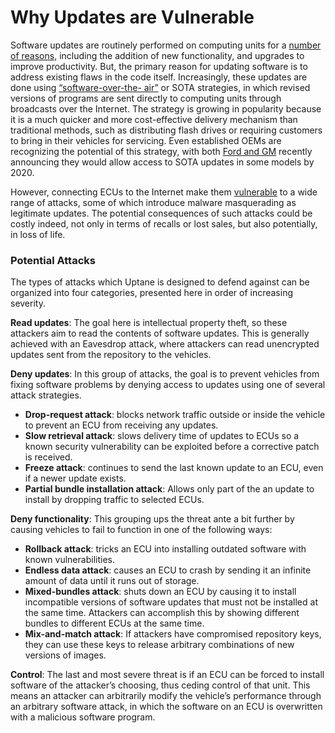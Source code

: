 
# Why Updates are Vulnerable

Software updates are routinely performed on computing units for a [number of reasons,](https://www.scientificamerican.com/article/why-installing-software-updates-makes-us-wannacry/)
including the addition of new functionality, and upgrades to improve productivity.
But, the primary reason for updating software is to address existing flaws
in the code itself. Increasingly, these updates are done using
[“software-over-the- air”](http://blog.ihs.com/remote-software-update%3A-future-growth-business)
or SOTA  strategies, in which revised versions of programs are sent directly
to computing units through broadcasts over the Internet. The strategy is growing
in popularity because it is a much quicker and more cost-effective delivery
mechanism than traditional methods, such as distributing flash drives or
requiring customers to bring in their vehicles for servicing. Even established
OEMs are recognizing the potential of this strategy, with both [Ford and GM](https://www.consumerreports.org/automotive-technology/automakers-embrace-over-the-air-updates-can-we-trust-digital-car-repair/) recently announcing they would allow access to
SOTA updates in some models by 2020.

However, connecting ECUs to the Internet make them
[vulnerable](https://www.theverge.com/2018/2/13/17007332/fiat-chrysler-uconnect-update-reboot-problem-broken)
to a wide range of attacks, some of which introduce malware masquerading as
legitimate updates. The potential consequences of such attacks could be costly
indeed, not only in terms of recalls or lost sales, but also potentially, in
loss of life.

### Potential Attacks

The types of attacks which Uptane is designed to defend against can be organized
into four categories, presented here in order of increasing severity.

**Read updates**:  The goal here is intellectual property theft, so these
attackers aim to read the contents of software updates. This is generally
achieved with an Eavesdrop attack, where attackers can read unencrypted updates
sent from the repository to the vehicles.

**Deny updates**: In this group of attacks, the goal is to prevent vehicles
from fixing software problems by denying access to updates using one of
several attack strategies.

* **Drop-request attack**: blocks network traffic outside or inside the
vehicle to prevent an ECU from receiving any updates.
* **Slow retrieval attack**: slows delivery time of updates to ECUs so a known
security vulnerability can be exploited before a corrective patch is received.
* **Freeze attack**: continues to send the last known update to an ECU, even if a
newer update exists.
* **Partial bundle installation attack**: Allows only part of the an update
 to install by dropping traffic to selected ECUs.

**Deny functionality**: This grouping ups the threat ante a bit further by causing
vehicles to fail to function in one of the following ways:
* **Rollback attack**: tricks an ECU into installing outdated software with
known vulnerabilities.
* **Endless data attack**: causes an ECU to crash by sending it an infinite
amount of data until it runs out of storage.
* **Mixed-bundles attack**: shuts down an ECU by causing it to install incompatible
versions of software updates that must not be installed at the same time.
Attackers can accomplish this by showing different bundles to different ECUs at
the same time.
* **Mix-and-match attack**: If attackers have compromised repository keys,
they can use these keys to release arbitrary combinations of new versions of images.

**Control**: The last and most severe threat is if an ECU can be forced to
install software of the attacker’s choosing, thus ceding control of that unit.
This means an attacker can arbitrarily modify the vehicle’s performance through
an arbitrary software attack, in which the software on an ECU is overwritten with
a malicious software program.
